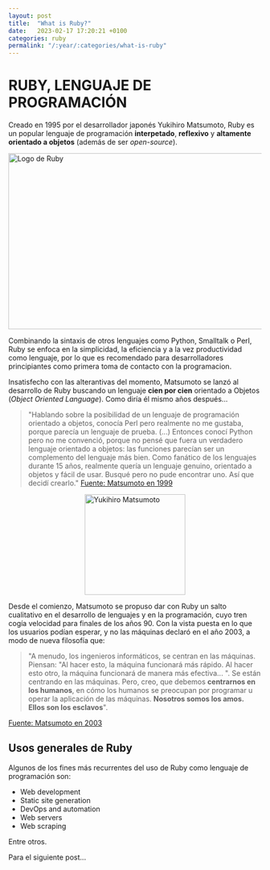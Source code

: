 ```yaml
---
layout: post
title:  "What is Ruby?"
date:   2023-02-17 17:20:21 +0100
categories: ruby
permalink: "/:year/:categories/what-is-ruby"
---
```

# RUBY, LENGUAJE DE PROGRAMACIÓN

Creado en 1995 por el desarrollador japonés Yukihiro Matsumoto, Ruby es un popular lenguaje de programación **interpetado**, **reflexivo** y **altamente orientado a objetos** (además de ser *open-source*).


<img src="{{ site.baseurl }}/assets/logo.png" alt="Logo de Ruby" width="600px" height="350px"
style="display: block; margin: 0 auto;"/>

Combinando la sintaxis de otros lenguajes como Python, Smalltalk o Perl, Ruby se enfoca en la simplicidad, la eficiencia y a la vez productividad como lenguaje, por lo que es recomendado para desarrolladores principiantes como primera toma de contacto con la programacion.

Insatisfecho con las alterantivas del momento, Matsumoto se lanzó al desarrollo de Ruby buscando un lenguaje **cien por cien** orientado a Objetos (*Object Oriented Language*). Como diría él mismo años después...


> "Hablando sobre la posibilidad de un lenguaje de programación orientado a objetos, conocía Perl pero realmente no me gustaba, porque parecía un lenguaje de prueba. (...) Entonces conocí Python pero no me convenció, porque no pensé que fuera un verdadero lenguaje orientado a objetos: las funciones parecían ser un complemento del lenguaje más bien. Como fanático de los lenguajes durante 15 años, realmente quería un lenguaje genuino, orientado a objetos y fácil de usar. Busqué pero no pude encontrar uno. Así que decidí crearlo." [Fuente: Matsumoto en 1999](https://ruby-doc.org/docs/ruby-doc-bundle/FAQ/FAQ.html)

<img src="{{ site.baseurl }}/assets/matsumoto.jpg" alt="Yukihiro Matsumoto" width="200px"
style="display: block; margin: 0 auto;"/>


Desde el comienzo, Matsumoto se propuso dar con Ruby un salto cualitativo en el desarrollo de lenguajes y en la programación, cuyo tren cogía velocidad para finales de los años 90. Con la vista puesta en lo que los usuarios podían esperar, y no las máquinas declaró en el año 2003, a modo de nueva filosofía que:

>  "A menudo, los ingenieros informáticos, se centran en las máquinas. Piensan: "Al hacer esto, la máquina funcionará más rápido. Al hacer esto otro, la máquina funcionará de manera más efectiva... ". Se están centrando en las máquinas. Pero, creo, que debemos **centrarnos en los humanos**, en cómo los humanos se preocupan por programar u operar la aplicación de las máquinas. **Nosotros somos los amos. Ellos son los esclavos**".

[Fuente: Matsumoto en 2003](https://www.artima.com/articles/the-philosophy-of-ruby#part4)


## Usos generales de Ruby
Algunos de los fines más recurrentes del uso de Ruby como lenguaje de programación son:
- Web development
- Static site generation
- DevOps and automation
- Web servers
- Web scraping

Entre otros.

  Para el siguiente post...


